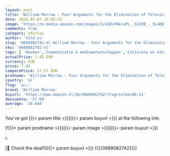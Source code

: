 ```yaml
---
layout: post
title: 'William Morrow - Four Arguments for the Elimination of Television'
date: 2025-07-07 19:03:33
image: 'https://m.media-amazon.com/images/I/41RsFNk+uPL._SL500_._SL400_.jpg'
comments: true
category: ofertas
author: 'tole.es'
slug: '0688082742-nl William Morrow - Four Arguments for the Elimination of...'
sku: '0688082742-nl'
tags: [ 'Boeken','Communicatie & mediawetenschappen','Culturele en etnische studies','Engelstalige boeken','Featured Categories','Kunst & fotografie','Podiumkunsten','Politiek & overheid','Politiek, filosofie & sociale wetenschappen','Politieke wetenschappen','Sociale theorie','Sociale wetenschappen','Sociologie','Studieboeken & studiegidsen','Studieboeken communicatie','Studieboeken mediawetenschap','Studieboeken voor hoger onderwijs','Televisie','william morrow','🇳🇱', ]
actualPrice: 7.45 EUR
currency: EUR
price: 7.45
comparePrice: 17.57 EUR
prodname: 'William Morrow - Four Arguments for the Elimination of Television'
country: 'nl'
flag: '🇳🇱'
brand: 'William Morrow'
buyurl: 'https://www.amazon.nl/dp/0688082742/?tag=tolees0b-21'
descuento: '57.60'
average: '16.044'
---
```


You've got [{{< param title >}}]({{< param buyurl >}}) at the following link:

[![{{< param prodname >}}]({{< param image >}})]({{< param buyurl >}})

ℹ️:


[🛒 Check the deal!!]({{< param buyurl >}})
{{<world>}}0688082742{{</world>}}
